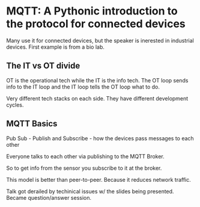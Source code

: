 # MQTT: A Pythonic introduction to the protocol for connected devices

Many use it for connected devices, but the speaker is inerested in industrial devices. First example is from a bio lab.

## The IT vs OT divide

OT is the operational tech while the IT is the info tech. The OT loop sends info to the IT loop and the IT loop tells the OT loop what to do.

Very different tech stacks on each side. They have different development cycles.

## MQTT Basics

Pub Sub - Publish and Subscribe - how the devices pass messages to each other

Everyone talks to each other via publishing to the MQTT Broker.

So to get info from the sensor you subscribe to it at the broker.

This model is better than peer-to-peer. Because it reduces network traffic.

Talk got derailed by techinical issues w/ the slides being presented. Became question/answer session. 

